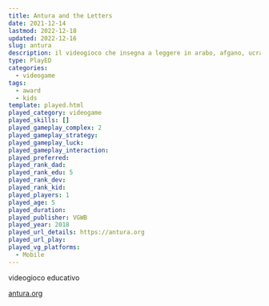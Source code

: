 ```yaml
---
title: Antura and the Letters
date: 2021-12-14
lastmod: 2022-12-18
updated: 2022-12-16
slug: antura
description: il videogioco che insegna a leggere in arabo, afgano, ucraino e tante altre lingue
type: PlayED
categories:
  - videogame
tags:
  - award
  - kids
template: played.html
played_category: videogame
played_skills: []
played_gameplay_complex: 2
played_gameplay_strategy: 
played_gameplay_luck: 
played_gameplay_interaction: 
played_preferred: 
played_rank_dad: 
played_rank_edu: 5
played_rank_dev: 
played_rank_kid: 
played_players: 1
played_age: 5
played_duration: 
played_publisher: VGWB
played_year: 2018
played_url_details: https://antura.org
played_url_play: 
played_vg_platforms:
  - Mobile
---
```


videogioco educativo

[antura.org](https://antura.org)